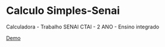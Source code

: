 # Calculo Simples-Senai
Calculadora - Trabalho SENAI CTAI - 2 ANO - Ensino integrado

<a href="http://brunowotzke.ga/SENAI/calculo/">Demo</a>
